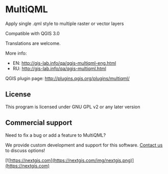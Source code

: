 MultiQML
========

Apply single .qml style to multiple raster or vector layers

Compatible with QGIS 3.0

Translations are welcome.

More info: 

* EN: http://gis-lab.info/qa/qgis-multiqml-eng.html
* RU: http://gis-lab.info/qa/qgis-multiqml.html

QGIS plugin page: http://plugins.qgis.org/plugins/multiqml/

License
-------
This program is licensed under GNU GPL v2 or any later version

Commercial support
------------------
Need to fix a bug or add a feature to MultiQML? 

We provide custom development and support for this software. [Contact us](https://nextgis.com/contact/) to discuss options!

[![https://nextgis.com](https://nextgis.com/img/nextgis.png)](https://nextgis.com)
